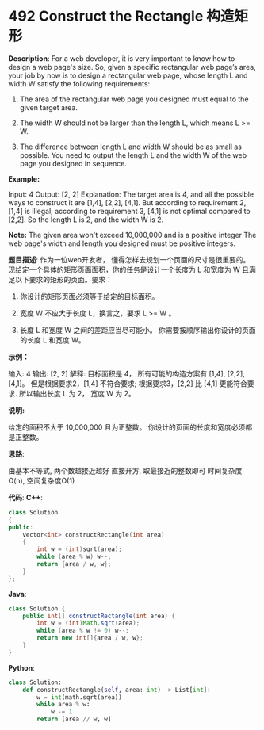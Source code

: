 # 492 Construct the Rectangle 构造矩形

__Description__:
For a web developer, it is very important to know how to design a web page's size. So, given a specific rectangular web page’s area, your job by now is to design a rectangular web page, whose length L and width W satisfy the following requirements:

1. The area of the rectangular web page you designed must equal to the given target area.

2. The width W should not be larger than the length L, which means L >= W.

3. The difference between length L and width W should be as small as possible.
You need to output the length L and the width W of the web page you designed in sequence.

__Example:__

Input: 4
Output: [2, 2]
Explanation: The target area is 4, and all the possible ways to construct it are [1,4], [2,2], [4,1].
But according to requirement 2, [1,4] is illegal; according to requirement 3,  [4,1] is not optimal compared to [2,2]. So the length L is 2, and the width W is 2.

__Note:__
The given area won't exceed 10,000,000 and is a positive integer
The web page's width and length you designed must be positive integers.

__题目描述__:
作为一位web开发者， 懂得怎样去规划一个页面的尺寸是很重要的。 现给定一个具体的矩形页面面积，你的任务是设计一个长度为 L 和宽度为 W 且满足以下要求的矩形的页面。要求：

1. 你设计的矩形页面必须等于给定的目标面积。

2. 宽度 W 不应大于长度 L，换言之，要求 L >= W 。

3. 长度 L 和宽度 W 之间的差距应当尽可能小。
你需要按顺序输出你设计的页面的长度 L 和宽度 W。

__示例：__

输入: 4
输出: [2, 2]
解释: 目标面积是 4， 所有可能的构造方案有 [1,4], [2,2], [4,1]。
但是根据要求2，[1,4] 不符合要求; 根据要求3，[2,2] 比 [4,1] 更能符合要求. 所以输出长度 L 为 2， 宽度 W 为 2。

__说明:__

给定的面积不大于 10,000,000 且为正整数。
你设计的页面的长度和宽度必须都是正整数。

__思路__:

由基本不等式, 两个数越接近越好
直接开方, 取最接近的整数即可
时间复杂度O(n), 空间复杂度O(1)

__代码__:
__C++__:

```C++
class Solution 
{
public:
    vector<int> constructRectangle(int area) 
    {
        int w = (int)sqrt(area);
        while (area % w) w--;
        return {area / w, w};
    }
};
```

__Java__:

```Java
class Solution {
    public int[] constructRectangle(int area) {
        int w = (int)Math.sqrt(area);
        while (area % w != 0) w--;
        return new int[]{area / w, w};
    }
}
```

__Python__:

```Python
class Solution:
    def constructRectangle(self, area: int) -> List[int]:
        w = int(math.sqrt(area))
        while area % w:
            w -= 1
        return [area // w, w]
```
